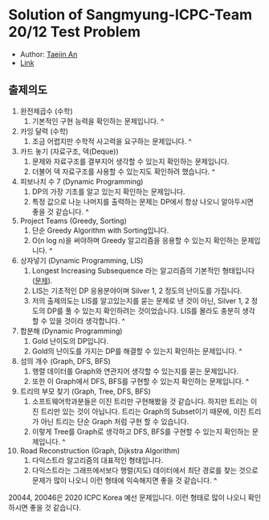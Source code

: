 # Solution of Sangmyung-ICPC-Team 20/12 Test Problem
- Author: [Taejin An](https://github.com/taejin1221)
- [Link](https://www.acmicpc.net/workbook/view/6097)

## 출제의도
1. 완전제곱수 (수학)
	1. 기본적인 구현 능력을 확인하는 문제입니다.
^
1. 카잉 달력 (수학)
	1. 조금 어렵지만 수학적 사고력을 요구하는 문제입니다.
^
1. 카드 놓기 (자료구조, 덱(Deque))
	1. 문제와 자료구조를 결부지어 생각할 수 있는지 확인하는 문제입니다.
	1. 더불어 덱 자료구조를 사용할 수 있는지도 확인하려 했습니다.
^
1. 피보나치 수 7 (Dynamic Programming)
	1. DP의 가장 기초를 알고 있는지 확인하는 문제입니다.
	1. 특정 값으로 나눈 나머지를 출력하는 문제는 DP에서 항상 나오니 알아두시면 좋을 것 같습니다.
^
1. Project Teams (Greedy, Sorting)
	1. 단순 Greedy Algorithm with Sorting입니다.
	1. O(n log n)을 써야하며 Greedy 알고리즘을 응용할 수 있는지 확인하는 문제입니다.
^
1. 상자넣기 (Dynamic Programming, LIS)
	1. Longest Increasing Subsequence 라는 알고리즘의 기본적인 형태입니다([문제](boj.kr/11053)).
	1. LIS는 기초적인 DP 응용분야이며 Silver 1, 2 정도의 난이도를 가집니다.
	1. 저의 출제의도는 LIS를 알고있는지를 묻는 문제로 낸 것이 아닌, Silver 1, 2 정도의 DP를 풀 수 있는지 확인하려는 것이었습니다. LIS를 몰라도 충분히 생각할 수 있을 것이라 생각합니다.
^
1. 합분해 (Dynamic Programming)
	1. Gold 난이도의 DP입니다.
	1. Gold의 난이도를 가지는 DP를 해결할 수 있는지 확인하는 문제입니다.
^
1. 섬의 개수 (Graph, DFS, BFS)
	1. 행렬 데이터를 Graph와 연관지어 생각할 수 있는지를 묻는 문제입니다.
	1. 또한 이 Graph에서 DFS, BFS를 구현할 수 있는지 확인하는 문제입니다.
^
1. 트리의 부모 찾기 (Graph, Tree, DFS, BFS)
	1. 소프트웨어학과분들은 이진 트리만 구현해봤을 것 같습니다. 하지만 트리는 이진 트리만 있는 것이 아닙니다. 트리는 Graph의 Subset이기 때문에, 이진 트리가 아닌 트리는 단순 Graph 처럼 구현 할 수 있습니다.
	1. 이렇게 Tree를 Graph로 생각하고 DFS, BFS를 구현할 수 있는지 확인하는 문제입니다.
^
1. Road Reconstruction (Graph, Dijkstra Algorithm)
	1. 다익스트라 알고리즘의 대표적인 형태입니다.
	1. 다익스트라는 그래프에서보다 행렬(지도) 데이터에서 최단 경로를 찾는 것으로 문제가 많이 나오니 이런 형태에 익숙해지면 좋을 것 같습니다.
^

20044, 20046은 2020 ICPC Korea 예선 문제입니다. 이런 형태로 많이 나오니 확인하시면 좋을 것 같습니다.
